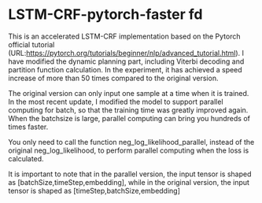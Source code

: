 # LSTM-CRF-pytorch-faster fd

This is an accelerated LSTM-CRF implementation based on the Pytorch official tutorial   (URL:https://pytorch.org/tutorials/beginner/nlp/advanced_tutorial.html). I have modified the dynamic planning part, including Viterbi decoding and partition function calculation. In the experiment, it has achieved a speed increase of more than 50 times compared to the original version.

The original version can only input one sample at a time when it is trained. In the most recent update, I modified the model to support parallel computing for batch, so that the training time was greatly improved again. When the batchsize is large, parallel computing can bring you hundreds of times faster.

You only need to call the function neg_log_likelihood_parallel, instead of the original neg_log_likelihood, to perform parallel computing when the loss is calculated. 

It is important to note that in the parallel version, the input tensor is shaped as [batchSize,timeStep,embedding], while in the original version, the input tensor is shaped as [timeStep,batchSize,embedding]
